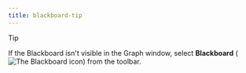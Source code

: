 ```yaml
---
title: blackboard-tip
---
```


> [!TIP]
> If the Blackboard isn't visible in the Graph window, select **Blackboard** (![The Blackboard icon](../images/vs-blackboard-icon.png)) from the toolbar.
